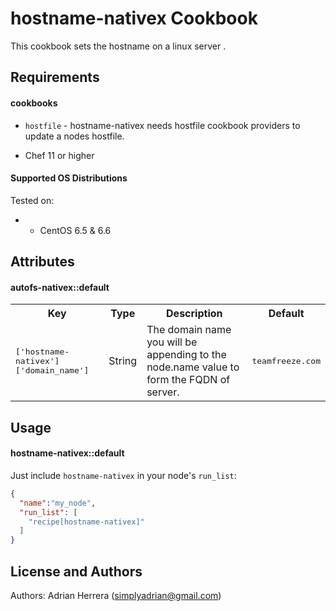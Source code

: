 hostname-nativex Cookbook
=========================
This cookbook sets the hostname on a linux server .

Requirements
------------

#### cookbooks
- `hostfile` - hostname-nativex needs hostfile cookbook providers to update a nodes hostfile.

* Chef 11 or higher

#### Supported OS Distributions
Tested on:

* * CentOS 6.5 & 6.6

Attributes
----------

#### autofs-nativex::default
<table>
  <tr>
    <th>Key</th>
    <th>Type</th>
    <th>Description</th>
    <th>Default</th>
  </tr>
  <tr>
    <td><tt>['hostname-nativex']['domain_name']</tt></td>
    <td>String</td>
    <td>The domain name you will be appending to the node.name value to form the FQDN of server.</td>
    <td><tt>teamfreeze.com</tt></td>
  </tr>
</table>

Usage
-----
#### hostname-nativex::default

Just include `hostname-nativex` in your node's `run_list`:

```json
{
  "name":"my_node",
  "run_list": [
    "recipe[hostname-nativex]"
  ]
}
```

License and Authors
-------------------
Authors: Adrian Herrera (<simplyadrian@gmail.com>)
